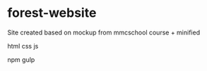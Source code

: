 # forest-website
Site created based on mockup from mmcschool course + minified


html
css
js


npm
gulp
